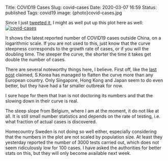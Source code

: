 Title: COVID19 Cases
Slug: covid-cases
Date: 2020-03-07 16:59
Status: published
Tags: covid19
image: {photo}covid-cases.jpg

Since I just [tweeted it](https://twitter.com/ivh/status/1236307770678358021), I might as well put up this
plot here as well:
[![covid-cases]({photo}covid-cases.jpg "covid-cases")]({static}/pic/covid-cases.jpg)

It shows the latest reported number of COVID19 cases outside China, on a logarithmic scale. If you are
not used to this, just know that the curve steepness corresponds to the growth rate of cases,
or if you will the doubling time. The steeper the curve, the shorter the time it
takes get double the number of cases.

There are several noteworthy things here, I believe. First off, like the [last post]({filename}are-we-messing-this-up.md) claimed, S.Korea
has managed to flatten the curve more than any European country. Only Singapore, Hong Kong and Japan seem to do even better, but they have
had a far smaller outbreak for now.

I sure hope for them that Iran is not doctoring its numbers and that the slowing down in their curve is real.

The steep slope from Belgium, where I am at the moment, it do not like at all. 
It is still small number statistics and depends on the rate of testing, i.e. 
what fraction of actual cases is discovered.

Homecountry Sweden is not doing so well either, especially considering that the 
numbers in the plot are not scaled by population size. At least they yesterday reported the number of 
3000 tests carried out, which does not seem ridiculously low for 100 cases.
I have asked the authorities for better stats on this, but they will only become available next week.

